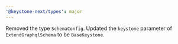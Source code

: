 ```yaml
---
'@keystone-next/types': major
---
```


Removed the type `SchemaConfig`. Updated the `keystone` parameter of `ExtendGraphqlSchema` to be `BaseKeystone`.

